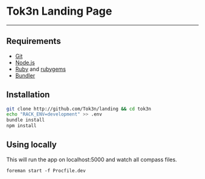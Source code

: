 Tok3n Landing Page
=
***
Requirements
-
* [Git][1]
* [Node.js][2]
* [Ruby][3] and [rubygems][4]
* [Bundler][5]

Installation
-

```bash
git clone http://github.com/Tok3n/landing && cd tok3n
echo "RACK_ENV=development" >> .env
bundle install
npm install
```

Using locally
-
This will run the app on localhost:5000 and watch all compass files.
```
foreman start -f Procfile.dev
```


[1]: http://git-scm.com/downloads
[2]: http://nodejs.org/download/
[3]: http://www.ruby-lang.org/en/downloads/
[4]: http://rubygems.org/pages/download
[5]: http://gembundler.com/